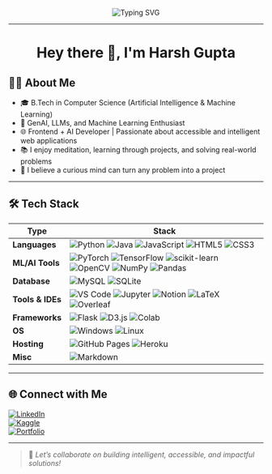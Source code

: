  <p align="center">
  <img src="https://readme-typing-svg.demolab.com?font=Fira+Code&size=22&pause=1000&color=00FF00&center=true&vCenter=true&repeat=true&width=700&lines=Love+Large+Language+Models;GenAI+%7C+LLM+%7C+ML+Enthusiast;Frontend+%2B+AI+Developer;I+Code+with+Curiosity+%26+Purpose" alt="Typing SVG" />
</p>

---

<h1 align="center">Hey there 👋, I'm Harsh Gupta</h1>

## 🙋‍♂️ About Me

- 🎓 B.Tech in Computer Science (Artificial Intelligence & Machine Learning)
- 🤖 GenAI, LLMs, and Machine Learning Enthusiast
- 🌐 Frontend + AI Developer | Passionate about accessible and intelligent web applications
- 📚 I enjoy meditation, learning through projects, and solving real-world problems
- 🧠 I believe a curious mind can turn any problem into a project

---

## 🛠️ Tech Stack

| Type              | Stack |
|-------------------|-------|
| **Languages**     | ![Python](https://img.shields.io/badge/Python-3670A0?style=for-the-badge&logo=python&logoColor=ffdd54) ![Java](https://img.shields.io/badge/Java-ED8B00?style=for-the-badge&logo=java&logoColor=white) ![JavaScript](https://img.shields.io/badge/JavaScript-F7DF1E?style=for-the-badge&logo=javascript&logoColor=black) ![HTML5](https://img.shields.io/badge/HTML5-E34F26?style=for-the-badge&logo=html5&logoColor=white) ![CSS3](https://img.shields.io/badge/CSS3-1572B6?style=for-the-badge&logo=css3&logoColor=white) |
| **ML/AI Tools**   | ![PyTorch](https://img.shields.io/badge/PyTorch-EE4C2C?style=for-the-badge&logo=pytorch&logoColor=white) ![TensorFlow](https://img.shields.io/badge/TensorFlow-FF6F00?style=for-the-badge&logo=tensorflow&logoColor=white) ![scikit-learn](https://img.shields.io/badge/scikit--learn-F7931E?style=for-the-badge&logo=scikit-learn&logoColor=white) ![OpenCV](https://img.shields.io/badge/OpenCV-5C3EE8?style=for-the-badge&logo=opencv&logoColor=white) ![NumPy](https://img.shields.io/badge/NumPy-013243?style=for-the-badge&logo=numpy&logoColor=white) ![Pandas](https://img.shields.io/badge/Pandas-150458?style=for-the-badge&logo=pandas&logoColor=white) |
| **Database**      | ![MySQL](https://img.shields.io/badge/MySQL-005C84?style=for-the-badge&logo=mysql&logoColor=white) ![SQLite](https://img.shields.io/badge/SQLite-003B57?style=for-the-badge&logo=sqlite&logoColor=white) |
| **Tools & IDEs**  | ![VS Code](https://img.shields.io/badge/VS%20Code-007ACC?style=for-the-badge&logo=visual-studio-code&logoColor=white) ![Jupyter](https://img.shields.io/badge/Jupyter-F37626?style=for-the-badge&logo=jupyter&logoColor=white) ![Notion](https://img.shields.io/badge/Notion-000000?style=for-the-badge&logo=notion&logoColor=white) ![LaTeX](https://img.shields.io/badge/LaTeX-008080?style=for-the-badge&logo=latex&logoColor=white) ![Overleaf](https://img.shields.io/badge/Overleaf-47A141?style=for-the-badge&logo=overleaf&logoColor=white) |
| **Frameworks**    | ![Flask](https://img.shields.io/badge/Flask-000000?style=for-the-badge&logo=flask&logoColor=white) ![D3.js](https://img.shields.io/badge/D3.js-F9A03C?style=for-the-badge&logo=d3.js&logoColor=black) ![Colab](https://img.shields.io/badge/Google%20Colab-F9AB00?style=for-the-badge&logo=google-colab&logoColor=black) |
| **OS**            | ![Windows](https://img.shields.io/badge/Windows-0078D6?style=for-the-badge&logo=windows&logoColor=white) ![Linux](https://img.shields.io/badge/Linux-FCC624?style=for-the-badge&logo=linux&logoColor=black) |
| **Hosting**       | ![GitHub Pages](https://img.shields.io/badge/GitHub%20Pages-222222?style=for-the-badge&logo=github&logoColor=white) ![Heroku](https://img.shields.io/badge/Heroku-430098?style=for-the-badge&logo=heroku&logoColor=white) |
| **Misc**          | ![Markdown](https://img.shields.io/badge/Markdown-000000?style=for-the-badge&logo=markdown&logoColor=white) |

---

## 🌐 Connect with Me

[![LinkedIn](https://img.shields.io/badge/LinkedIn-HarshGupta-blue?style=for-the-badge&logo=linkedin)](https://www.linkedin.com/in/your-username)  
[![Kaggle](https://img.shields.io/badge/Kaggle-Harsh-blue?style=for-the-badge&logo=kaggle)](https://www.kaggle.com/your-username)  
[![Portfolio](https://img.shields.io/badge/Portfolio-Click_Here-informational?style=for-the-badge&logo=internet-explorer)](https://your-portfolio.com)

---

> 💬 *Let’s collaborate on building intelligent, accessible, and impactful solutions!*

<!--
**Harsh-End-Dot/Harsh-End-Dot** is a ✨ _special_ ✨ repository because its `README.md` (this file) appears on your GitHub profile.

Here are some ideas to get you started:

- 🔭 I’m currently working on ...
- 🌱 I’m currently learning ...
- 👯 I’m looking to collaborate on ...
- 🤔 I’m looking for help with ...
- 💬 Ask me about ...
- 📫 How to reach me: ...
- 😄 Pronouns: ...
- ⚡ Fun fact: ...
-->
